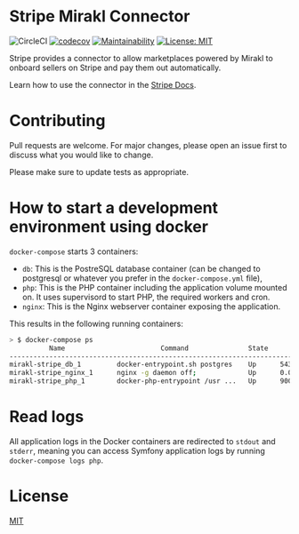 Stripe Mirakl Connector
=======================

![CircleCI](https://img.shields.io/circleci/build/github/stripe/stripe-mirakl-connector?token=6186fcfe9a36887fd1bcc01424b7cd1ac2088668)
[![codecov](https://codecov.io/gh/stripe/stripe-mirakl-connector/branch/master/graph/badge.svg?token=WWTJon1B1a)](https://codecov.io/gh/stripe/stripe-mirakl-connector)
[![Maintainability](https://api.codeclimate.com/v1/badges/14482554769acb66fb4d/maintainability)](https://codeclimate.com/repos/5d823394302a1b018b00ff58/maintainability)
[![License: MIT](https://img.shields.io/badge/License-MIT-yellow.svg)](https://opensource.org/licenses/MIT)


Stripe provides a connector to allow marketplaces powered by Mirakl to onboard sellers on Stripe and pay them out automatically.

Learn how to use the connector in the [Stripe Docs](https://stripe.com/docs/plugins/mirakl).

# Contributing

Pull requests are welcome. For major changes, please open an issue first to discuss what you would like to change.

Please make sure to update tests as appropriate.

# How to start a development environment using docker

`docker-compose` starts 3 containers:

* `db`: This is the PostreSQL database container (can be changed to postgresql or whatever you prefer in the `docker-compose.yml` file),
* `php`: This is the PHP container including the application volume mounted on. It uses supervisord to start PHP, the required workers and cron.
* `nginx`: This is the Nginx webserver container exposing the application.

This results in the following running containers:

```bash
> $ docker-compose ps
          Name                        Command               State                          Ports
------------------------------------------------------------------------------------------------------------------------
mirakl-stripe_db_1         docker-entrypoint.sh postgres    Up      5432/tcp
mirakl-stripe_nginx_1      nginx -g daemon off;             Up      0.0.0.0:443->443/tcp, 0.0.0.0:80->80/tcp
mirakl-stripe_php_1        docker-php-entrypoint /usr ...   Up      9000/tcp, 0.0.0.0:9001->9001/tcp
```

# Read logs

All application logs in the Docker containers are redirected to `stdout` and `stderr`, meaning you can access Symfony application logs by running `docker-compose logs php`.

# License

[MIT](LICENSE.md)
